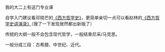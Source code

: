 ---
---

我的大二上有这门专业课

自学入门建议看邓晓芒的[《西方哲学史》](https://book.douban.com/subject/25926462)，更简单亲切一点可以看赵林的[《西方哲学史讲演录》](https://book.douban.com/subject/4246032/?dt_dapp=1)（搜了一下发现居然都出新版了）

传统的大纲一般不会包含现代哲学，一般结束尼采/马克思。

一般分成三段：古希腊、中世纪、近代。